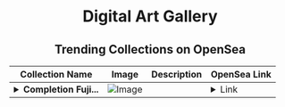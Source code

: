 <div align="center">

# Digital Art Gallery

## Trending Collections on OpenSea

| Collection Name                       | Image                                                                                     | Description                       | OpenSea Link                                                                                          |
|---------------------------------------|-------------------------------------------------------------------------------------------|-----------------------------------|--------------------------------------------------------------------------------------------------------|
| **<details><summary>Completion Fuji...</summary>Completion Fujitsu</details>** | ![Image](https://i.seadn.io/s/raw/files/3a9386b9b7990c80f1ae24c3093d636e.jpg?w=500&auto=format?w=200&auto=format) |  | <details><summary>Link</summary>[Completion Fujitsu](https://opensea.io/collection/completion-fujitsu)</details> |

</div>